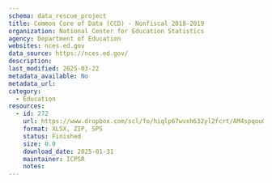 ```yaml
---
schema: data_rescue_project 
title: Common Core of Data (CCD) - Nonfiscal 2018-2019
organization: National Center for Education Statistics
agency: Department of Education
websites: nces.ed.gov
data_source: https://nces.ed.gov/
description: 
last_modified: 2025-03-22
metadata_available: No
metadata_url: 
category:
  - Education 
resources:
  - id: 272
    url: https://www.dropbox.com/scl/fo/hiqlp67wvxh632yl2fcrt/AM4spqou0dPhY_ClIecgACE?rlkey=ktns22lv18cdon4w4iinqjjhc&dl=0
    format: XLSX, ZIP, SPS
    status: Finished
    size: 0.0
    download_date: 2025-01-31
    maintainer: ICPSR
    notes: 
---
```

